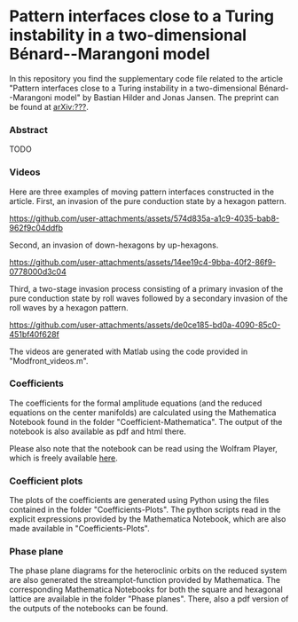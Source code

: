 # Pattern interfaces close to a Turing instability in a two-dimensional Bénard--Marangoni model

In this repository you find the supplementary code file related to the article "Pattern interfaces close to a Turing instability in a two-dimensional Bénard--Marangoni model" by Bastian Hilder and Jonas Jansen. The preprint can be found at [arXiv:???](https://arxiv.org/abs/2308.11279).

### Abstract

TODO

### Videos

Here are three examples of moving pattern interfaces constructed in the article. First, an invasion of the pure conduction state by a hexagon pattern.

https://github.com/user-attachments/assets/574d835a-a1c9-4035-bab8-962f9c04ddfb

Second, an invasion of down-hexagons by up-hexagons.

https://github.com/user-attachments/assets/14ee19c4-9bba-40f2-86f9-0778000d3c04

Third, a two-stage invasion process consisting of a primary invasion of the pure conduction state by roll waves followed by a secondary invasion of the roll waves by a hexagon pattern.

https://github.com/user-attachments/assets/de0ce185-bd0a-4090-85c0-451bf40f628f

The videos are generated with Matlab using the code provided in "Modfront_videos.m".

### Coefficients

The coefficients for the formal amplitude equations (and the reduced equations on the center manifolds) are calculated using the Mathematica Notebook found in the folder "Coefficient-Mathematica". The output of the notebook is also available as pdf and html there.

Please also note that the notebook can be read using the Wolfram Player, which is freely available [here](https://www.wolfram.com/player/?source=nav).

### Coefficient plots

The plots of the coefficients are generated using Python using the files contained in the folder "Coefficients-Plots". The python scripts read in the explicit expressions provided by the Mathematica Notebook, which are also made available in "Coefficients-Plots".

### Phase plane

The phase plane diagrams for the heteroclinic orbits on the reduced system are also generated the streamplot-function provided by Mathematica. The corresponding Mathematica Notebooks for both the square and hexagonal lattice are available in the folder "Phase planes". There, also a pdf version of the outputs of the notebooks can be found.
